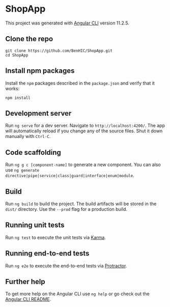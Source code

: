 # ShopApp

This project was generated with [Angular CLI](https://github.com/angular/angular-cli) version 11.2.5.

## Clone the repo

```shell
git clone https://github.com/BenHIC/ShopApp.git
cd ShopApp
```

## Install npm packages

Install the `npm` packages described in the `package.json` and verify that it works:

```shell
npm install
```

## Development server

Run `ng serve` for a dev server. Navigate to `http://localhost:4200/`. 
The app will automatically reload if you change any of the source files.
Shut it down manually with `Ctrl-C`.

## Code scaffolding

Run `ng g c [component-name]` to generate a new component. 
You can also use `ng generate directive|pipe|service|class|guard|interface|enum|module`.

## Build

Run `ng build` to build the project. The build artifacts will be stored in the `dist/` directory. 
Use the `--prod` flag for a production build.

## Running unit tests

Run `ng test` to execute the unit tests via [Karma](https://karma-runner.github.io).

## Running end-to-end tests

Run `ng e2e` to execute the end-to-end tests via [Protractor](http://www.protractortest.org/).

## Further help

To get more help on the Angular CLI use `ng help` or go check out the [Angular CLI README](https://github.com/angular/angular-cli/blob/master/README.md).

